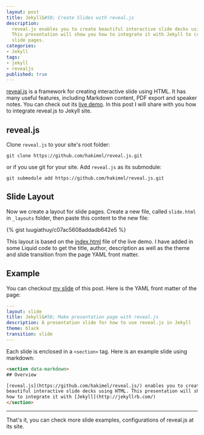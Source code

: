```yaml
---
layout: post
title: Jekyll&#58; Create Slides with reveal.js
description:
  reveal.js enables you to create beautiful interactive slide decks using HTML.
  This presentation will show you how to integrate it with Jekyll to create
  slide pages.
categories:
- Jekyll
tags:
- jekyll
- revealjs
published: true
---
```


[reveal.js](https://github.com/hakimel/reveal.js/) is a framework for creating interactive slide using HTML. It has many useful features, including Markdown content, PDF export and speaker notes. You can check out its [live demo](http://lab.hakim.se/reveal-js). In this post I will share with you how to integrate reveal.js to Jekyll site.

## reveal.js

Clone `reveal.js` to your site's root folder:

    git clone https://github.com/hakimel/reveal.js.git

or if you use git for your site. Add `reveal.js` as its submodule:

    git submodule add https://github.com/hakimel/reveal.js.git

## Slide Layout

Now we create a layout for slide pages. Create a new file, called `slide.html` in `_layouts` folder, then paste this content to the new file:

{% gist luugiathuy/c07ac5608addadb642e5 %}

This layout is based on the [index.html](https://github.com/hakimel/reveal.js/blob/master/index.html) file of the live demo. I have added in some Liquid code to get the title, author, description as well as the theme and slide transition from the page YAML front matter.

## Example

You can checkout [my slide](/slides/jekyll-create-slides-with-revealjs) of this post. Here is the YAML front matter of the page:

```yaml
---
layout: slide
title: Jekyll&#58; Make presentation page with reveal.js
description: A presentation slide for how to use reveal.js in Jekyll
theme: black
transition: slide
---
```

Each slide is enclosed in a `<section>` tag. Here is an example slide using markdown:

```html
<section data-markdown>
## Overview

[reveal.js](https://github.com/hakimel/reveal.js/) enables you to create
beautiful interactive slide decks using HTML. This presentation will show you
how to integrate it with [Jekyll](http://jekyllrb.com/)
</section>
```

- - -

That's it, you can check more slide examples, configurations of reveal.js at its site.
